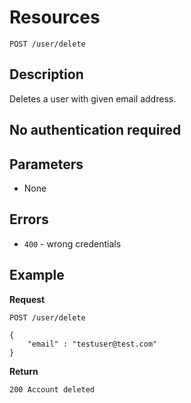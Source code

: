 # Resources

    POST /user/delete

## Description

Deletes a user with given email address.

## No authentication required


## Parameters

- None

## Errors

- `400` - wrong credentials

## Example
**Request**

    POST /user/delete
    
    {
        "email" : "testuser@test.com"
    }

**Return**

    200 Account deleted
